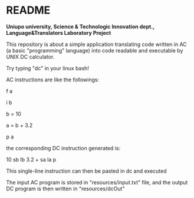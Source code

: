 # README #

**Uniupo university, Science & Technologic Innovation dept., Language&Translators Laboratory Project**

This repository is about a simple application translating code written in AC (a basic "programming" language) into code readable and executable by UNIX DC calculator.

Try typing "dc" in your linux bash!


AC instructions are like the followings:

f a

i b

b = 10

a = b + 3.2

p a

the corresponding DC instruction generated is:

10 sb lb 3.2 + sa la p

This single-line instruction can then be pasted in dc and executed

The input AC program is stored in "resources/input.txt" file, and the output DC program is then written in "resources/dcOut"
